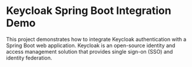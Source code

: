 # Keycloak Spring Boot Integration Demo

This project demonstrates how to integrate Keycloak authentication with a Spring Boot web application. Keycloak is an open-source identity and access management solution that provides single sign-on (SSO) and identity federation.
